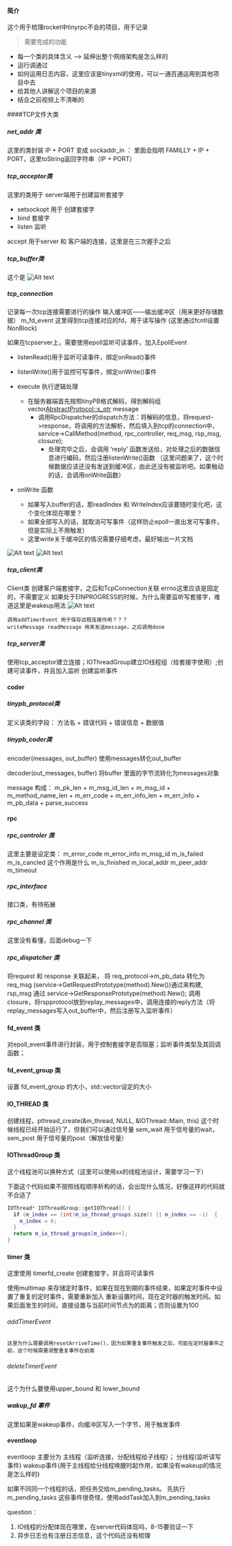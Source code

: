 #### 简介 

这个用于梳理rocket中tinyrpc不会的项目，用于记录

> 需要完成的功能
- 每一个类的具体含义 ——> 延伸出整个网络架构是怎么样的
- 运行调通过
- 如何运用日志内容，这里应该是tinyxml的使用，可以一通百通运用到其他项目中去
- 给其他人讲解这个项目的来源
- 结合之前视频上不清晰的


####TCP文件大类

##### net_addr 类


这里的类封装  IP + PORT 变成 sockaddr_in ：
    里面会指明 FAMILLY + IP + PORT，这里toString返回字符串（IP + PORT）


##### tcp_acceptor类

这里的类用于 server端用于创建监听套接字
- setsockopt 用于 创建套接字
- bind 套接字  
- listen 监听


accept 用于server 和 客户端的连接，这里是在三次握手之后


##### tcp_buffer类
这个是
![Alt text](imgs/image.png)

##### tcp_connection
记录每一次tcp连接需要进行的操作
输入缓冲区——输出缓冲区（用来更好存储数据）
m_fd_event 这里得到tcp连接对应的fd，用于读写操作 (这里通过fcntl设置NonBlock)

如果在tcpserver上，需要使用epoll监听可读事件，加入EpollEvent

- listenRead()用于监听可读事件，绑定onRead()事件

- listenWrite()用于监控可写事件，绑定onWrite()事件

- execute 执行逻辑处理
  - 在服务器端首先按照tinyPB格式解码，得到解码组vector<AbstractProtocol::s_ptr> message
    - 调用RpcDispatcher的dispatch方法：将解码的信息，将request->response，将调用的方法解析，然后填入到tcp的connection中，service->CallMethod(method, rpc_controller, req_msg, rsp_msg, closure);
      - 处理完毕之后，会调用 ‘reply’ 函数发送给，对处理之后的数据信息进行编码，然后注册listenWrite()函数 （这里问题来了，这个时候数据应该还没有发送到缓冲区，由此还没有被监听吧。如果触动的话，会调用onWrite函数）

- onWrite 函数
  - 如果写入buffer的话，那readIndex 和 WriteIndex应该要随时变化吧，这个变化体现在哪里？
  - 如果全部写入的话，就取消可写事件（这样防止epoll一直出发可写事件，但是实际上不用触发）
  - 这里write关于缓冲区的情况需要仔细考虑，最好输出一片文档

![Alt text](image-1.png)
![Alt text](image-2.png)



##### tcp_client类

Client类
    创建客户端套接字，之后和TcpConnection关联
    errno这里应该是固定的，不需要定义
    如果处于EINPROGRESS的时候，为什么需要监听写套接字，难道这里是wakeup用法
![Alt text](image-3.png)

    调用addTimerEvent 用于保存远程连接作用？？？
    writeMessage readMessage 用来发送message，之后调用done

##### tcp_server类

使用tcp_acceptor建立连接；IOThreadGroup建立IO线程组（给套接字使用）;创建可读事件，并且加入监听
创建监听事件


#### coder

##### tinypb_protocol类

定义该类的字段：
  方法名 + 错误代码 + 错误信息 + 数据值


##### tinypb_coder类

encoder(messages, out_buffer) 使用messages转化out_buffer

decoder(out_messages, buffer) 将buffer 里面的字节流转化为messages对象

message 构成：
  m_pk_len + m_msg_id_len + m_msg_id + m_method_name_len + m_err_code  + m_err_info_len + m_err_info + m_pb_data + parse_success


#### rpc 

##### rpc_controler 类
这里主要是设定类：
  m_error_code
  m_error_info
  m_msg_id
  m_is_failed
  m_is_cancled 这个作用是什么
  m_is_finished
  m_local_addr
  m_peer_addr
  m_timeout

##### rpc_interface
接口类，有待拓展

##### rpc_channel 类
这里没有看懂，后面debug一下


##### rpc_dispatcher 类
将request 和 response 关联起来，
  将 req_protocol->m_pb_data 转化为 req_msg (service->GetRequestPrototype(method).New())通过来构建, rsp_msg 通过 service->GetResponsePrototype(method).New();
调用closure，将rspprotocol放到replay_messages中，调用连接的reply方法（将replay_messages写入out_buffer中，然后注册写入监听事件）



#### fd_event 类
对epoll_event事件进行封装，用于控制套接字是否阻塞；监听事件类型及其回调函数；

#### fd_event_group 类
设置 fd_event_group 的大小，std::vector<FdEvent>设定的大小

#### IO_THREAD 类
创建线程，pthread_create(&m_thread, NULL, &IOThread::Main, this)
  这个时候线程已经开始运行了，但我们可以通过信号量
  sem_wait 用于信号量的wait， sem_post 用于信号量的post（解放信号量）



#### IOThreadGroup 类
这个线程池可以换种方式（这里可以使用sx的线程池设计，需要学习一下）

下面这个代码如果不按照线程顺序析构的话，会出现什么情况，好像这样的代码就不合适了
```c++
IOThread* IOThreadGroup::getIOThread() {
  if (m_index == (int)m_io_thread_groups.size() || m_index == -1)  {
    m_index = 0;
  }
  return m_io_thread_groups[m_index++];
}
```

#### timer 类

这里使用 timerfd_create 创建套接字，并且将可读事件

使用multimap 来存储定时事件，如果在现在到期的事件结束，如果定时事件中设置了重复的定时事件，需要重新加入
    重新设置时间，现在定时器的触发时间。如果后面发生的时间，直接设置与当前时间节点为的距离；否则设置为100

###### addTimerEvent
    这里为什么需要调用resetArriveTime()，因为如果重复事件触发之后，可能在定时器事件之前，这个时候需要调整重复事件在前面

###### deleteTimerEvent
这个为什么要使用upper_bound 和 lower_bound

##### wakup_fd 事件
这里如果是wakeup事件，向缓冲区写入一个字节，用于触发事件


#### eventloop
eventloop 主要分为 主线程（监听连接，分配线程给子线程）；
                  分线程(监听读写事件)
                  wakeup事件(用于主线程给分线程唤醒时起作用，如果没有wakeup的情况是怎么样的)

如果不同同一个线程的话，把任务交给m_pending_tasks。
先执行m_pending_tasks
这些事件很奇怪，使用addTask加入到m_pending_tasks

                  



question：
1. IO线程的分配体现在哪里，在server代码体现吗，8-15要验证一下
2. 异步日志也有注册日志信息，这个代码还没有梳理

